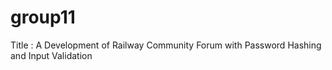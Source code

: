 # group11
Title : A Development of Railway Community Forum with  Password Hashing and Input Validation

